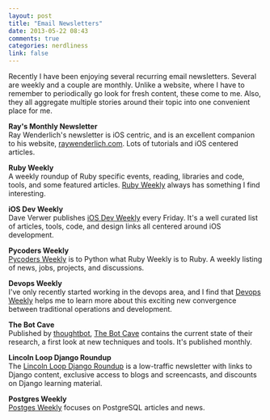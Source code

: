 ```yaml
---
layout: post
title: "Email Newsletters"
date: 2013-05-22 08:43
comments: true
categories: nerdliness
link: false
---
```

Recently I have been enjoying several recurring email newsletters. Several are weekly and a couple are monthly. Unlike a website, where I have to remember to periodically go look for fresh content, these come to me. Also, they all aggregate multiple stories around their topic into one convenient place for me.

**Ray's Monthly Newsletter**  
Ray Wenderlich's newsletter is iOS centric, and is an excellent companion to his website, [raywenderlich.com](raywenderlich.com  "Ray Wenderlich - Tutorials for iPhone / iOS Development and Gamers"). Lots of tutorials and iOS centered articles.

**Ruby Weekly**  
A weekly roundup of Ruby specific events, reading, libraries and code, tools, and some featured articles. [Ruby Weekly](http://rubyweekly.com "Ruby Weekly") always has something I find interesting.

**iOS Dev Weekly**  
Dave Verwer publishes [iOS Dev Weekly](http://iosdevweekly.com "iOS Dev Weekly") every Friday. It's a well curated list of articles, tools, code, and design links all centered around iOS development.

**Pycoders Weekly**  
[Pycoders Weekly](http://www.pycoders.com "Pycoder's Weekly") is to Python what Ruby Weekly is to Ruby. A weekly listing of news, jobs, projects, and discussions.

**Devops Weekly**  
I've only recently started working in the devops area, and I find that [Devops Weekly](http://devopsweekly.com "Devops Weekly") helps me to learn more about this exciting new convergence between traditional operations and development.

**The Bot Cave**  
Published by [thoughtbot](http://thoughtbot.com "thoughtbot"), [The Bot Cave](http://tinyletter.com/thoughtbot "the bot cave") contains the current state of their research, a first look at new techniques and tools. It's published monthly.

**Lincoln Loop Django Roundup**  
The [Lincoln Loop Django Roundup](http://lincolnloop.com/launchpad/ "Django Roundup") is a low-traffic newsletter with links to Django content, exclusive access to blogs and screencasts, and discounts on Django learning material. 

**Postgres Weekly**  
[Postges Weekly](http://postgresweekly.com "Postgres Weekly") focuses on PostgreSQL articles and news. 
